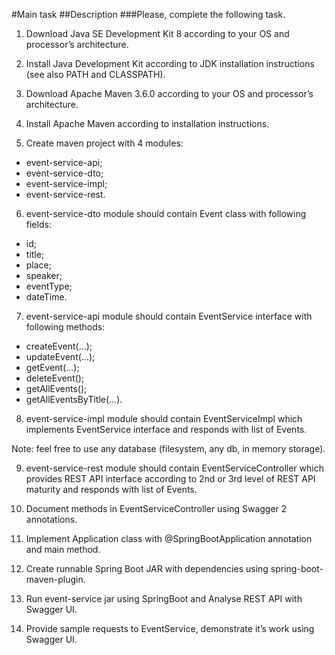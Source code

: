 #Main task
##Description
###Please, complete the following task.


1.  Download Java SE Development Kit 8 according to your OS and processor’s architecture.

2. Install Java Development Kit according to JDK installation instructions (see also PATH and CLASSPATH).

3. Download Apache Maven 3.6.0 according to your OS and processor’s architecture.

4. Install Apache Maven according to installation instructions.

5. Create maven project with 4 modules:

* event-service-api;  
* event-service-dto;  
* event-service-impl;  
* event-service-rest. 

6. event-service-dto module should contain Event class with following fields:

* id;  
* title;  
* place;  
*  speaker;  
* eventType;  
* dateTime.
7. event-service-api module should contain EventService interface with following methods:

* createEvent(…);  
* updateEvent(…);  
* getEvent(…);  
* deleteEvent();
* getAllEvents();
* getAllEventsByTitle(…).
8. event-service-impl module should contain EventServiceImpl which implements EventService interface and responds with list of Events.

Note: feel free to use any database (filesystem, any db, in memory storage).

9. event-service-rest module should contain EventServiceController which provides REST API interface according to 2nd or 3rd level of REST API maturity and responds with list of Events.

10. Document methods in EventServiceController using Swagger 2 annotations.

11. Implement Application class with @SpringBootApplication annotation and main method.

12. Create runnable Spring Boot JAR with dependencies using spring-boot-maven-plugin.

13. Run event-service jar using SpringBoot and Analyse REST API with Swagger UI.

14. Provide sample requests to EventService, demonstrate it’s work using Swagger UI.
